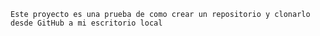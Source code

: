     Este proyecto es una prueba de como crear un repositorio y clonarlo desde GitHub a mi escritorio local